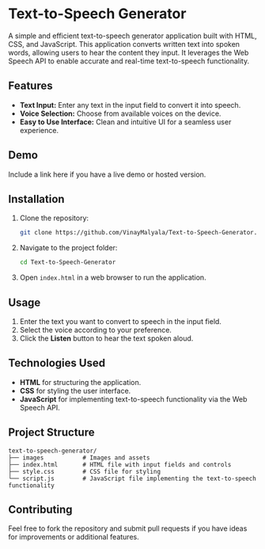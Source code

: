 # Text-to-Speech Generator

A simple and efficient text-to-speech generator application built with HTML, CSS, and JavaScript. This application converts written text into spoken words, allowing users to hear the content they input. It leverages the Web Speech API to enable accurate and real-time text-to-speech functionality.

## Features

- **Text Input:** Enter any text in the input field to convert it into speech.
- **Voice Selection:** Choose from available voices on the device.
- **Easy to Use Interface:** Clean and intuitive UI for a seamless user experience.

## Demo

Include a link here if you have a live demo or hosted version.

## Installation

1. Clone the repository:
   ```bash
   git clone https://github.com/VinayMalyala/Text-to-Speech-Generator.git
   ```
2. Navigate to the project folder:
   ```bash
   cd Text-to-Speech-Generator
   ```

3. Open `index.html` in a web browser to run the application.

## Usage

1. Enter the text you want to convert to speech in the input field.
2. Select the voice according to your preference.
3. Click the **Listen** button to hear the text spoken aloud.

## Technologies Used

- **HTML** for structuring the application.
- **CSS** for styling the user interface.
- **JavaScript** for implementing text-to-speech functionality via the Web Speech API.

## Project Structure

```plaintext
text-to-speech-generator/
├── images           # Images and assets
├── index.html       # HTML file with input fields and controls
├── style.css        # CSS file for styling
└── script.js        # JavaScript file implementing the text-to-speech functionality
```

## Contributing

Feel free to fork the repository and submit pull requests if you have ideas for improvements or additional features.
